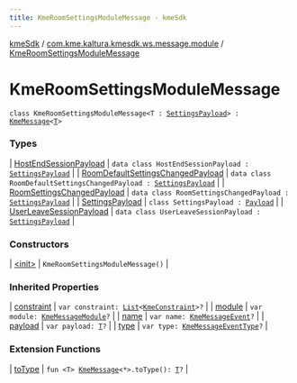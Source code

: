 ```yaml
---
title: KmeRoomSettingsModuleMessage - kmeSdk
---
```


[kmeSdk](../../index.html) / [com.kme.kaltura.kmesdk.ws.message.module](../index.html) / [KmeRoomSettingsModuleMessage](./index.html)

# KmeRoomSettingsModuleMessage

`class KmeRoomSettingsModuleMessage<T : `[`SettingsPayload`](-settings-payload/index.html)`> : `[`KmeMessage`](../../com.kme.kaltura.kmesdk.ws.message/-kme-message/index.html)`<`[`T`](index.html#T)`>`

### Types

| [HostEndSessionPayload](-host-end-session-payload/index.html) | `data class HostEndSessionPayload : `[`SettingsPayload`](-settings-payload/index.html) |
| [RoomDefaultSettingsChangedPayload](-room-default-settings-changed-payload/index.html) | `data class RoomDefaultSettingsChangedPayload : `[`SettingsPayload`](-settings-payload/index.html) |
| [RoomSettingsChangedPayload](-room-settings-changed-payload/index.html) | `data class RoomSettingsChangedPayload : `[`SettingsPayload`](-settings-payload/index.html) |
| [SettingsPayload](-settings-payload/index.html) | `class SettingsPayload : `[`Payload`](../../com.kme.kaltura.kmesdk.ws.message/-kme-message/-payload/index.html) |
| [UserLeaveSessionPayload](-user-leave-session-payload/index.html) | `data class UserLeaveSessionPayload : `[`SettingsPayload`](-settings-payload/index.html) |

### Constructors

| [&lt;init&gt;](-init-.html) | `KmeRoomSettingsModuleMessage()` |

### Inherited Properties

| [constraint](../../com.kme.kaltura.kmesdk.ws.message/-kme-message/constraint.html) | `var constraint: `[`List`](https://kotlinlang.org/api/latest/jvm/stdlib/kotlin.collections/-list/index.html)`<`[`KmeConstraint`](../../com.kme.kaltura.kmesdk.ws.message.type/-kme-constraint/index.html)`>?` |
| [module](../../com.kme.kaltura.kmesdk.ws.message/-kme-message/module.html) | `var module: `[`KmeMessageModule`](../../com.kme.kaltura.kmesdk.ws.message/-kme-message-module/index.html)`?` |
| [name](../../com.kme.kaltura.kmesdk.ws.message/-kme-message/name.html) | `var name: `[`KmeMessageEvent`](../../com.kme.kaltura.kmesdk.ws.message/-kme-message-event/index.html)`?` |
| [payload](../../com.kme.kaltura.kmesdk.ws.message/-kme-message/payload.html) | `var payload: `[`T`](../../com.kme.kaltura.kmesdk.ws.message/-kme-message/index.html#T)`?` |
| [type](../../com.kme.kaltura.kmesdk.ws.message/-kme-message/type.html) | `var type: `[`KmeMessageEventType`](../../com.kme.kaltura.kmesdk.ws.message/-kme-message-event-type/index.html)`?` |

### Extension Functions

| [toType](../../com.kme.kaltura.kmesdk/to-type.html) | `fun <T> `[`KmeMessage`](../../com.kme.kaltura.kmesdk.ws.message/-kme-message/index.html)`<*>.toType(): `[`T`](../../com.kme.kaltura.kmesdk/to-type.html#T)`?` |

